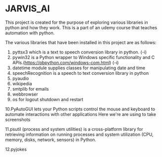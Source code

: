 # JARVIS_AI

This project is created for the purpose of exploring various libraries in python and how they work. This is a part of an udemy course that teaches automation with python. 

The various libraries that have been installed in this project are as follows: 

1. pyttsx3 which is a text to speech conversion library in python. (-i)
2. pywin32 is a Python wrapper to Windows specific functionality and C APIs.(https://pbpython.com/windows-com.html) (-i)
3. datetime module supplies classes for manipulating date and time
4. speechRecognition is a speech to text conversion library in python
5. pyaudio
6. wikipedia 
7. smtplib for emails
8. webbrowser
9. os for logout shutdown and restart

10.PyAutoGUI lets your Python scripts control the mouse and keyboard to automate interactions with other applications Here we're are using 
   to take screenshots
   
11.psutil (process and system utilities) is a cross-platform library for retrieving information on running processes and system
   utilization (CPU, memory, disks, network, sensors) in Python.
   
12.pyjokes 
